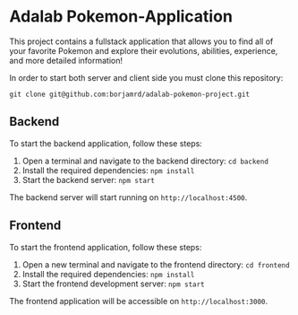 # Adalab Pokemon-Application

This project contains a fullstack application that allows you to find all of your favorite Pokemon and explore their evolutions, abilities, experience, and more detailed information!

In order to start both server and client side you must clone this repository:

```
git clone git@github.com:borjamrd/adalab-pokemon-project.git
```

## Backend

To start the backend application, follow these steps:

1. Open a terminal and navigate to the backend directory: `cd backend`
2. Install the required dependencies: `npm install`
3. Start the backend server: `npm start`

The backend server will start running on `http://localhost:4500`.

## Frontend

To start the frontend application, follow these steps:

1. Open a new terminal and navigate to the frontend directory: `cd frontend`
2. Install the required dependencies: `npm install`
3. Start the frontend development server: `npm start`

The frontend application will be accessible on `http://localhost:3000`.

